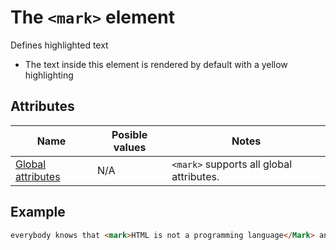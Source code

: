 # The `<mark>` element
Defines highlighted text

- The text inside this element is rendered by default with a yellow highlighting

## Attributes
| Name | Posible values | Notes |
|-|-|-|
| [Global attributes](../first-steps/global-attributes.md) | N/A | `<mark>` supports all global attributes. |

## Example
```html
everybody knows that <mark>HTML is not a programming language</Mark> and that is not bad
```